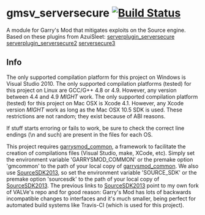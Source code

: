 # gmsv_serversecure [![Build Status](https://travis-ci.org/danielga/gmsv_serversecure.svg?branch=master)](https://travis-ci.org/danielga/gmsv_serversecure)

A module for Garry's Mod that mitigates exploits on the Source engine.
Based on these plugins from AzuiSleet:
[serverplugin_serversecure][1]
[serverplugin_serversecure2][2]
[serversecure3][3]

## Info

The only supported compilation platform for this project on Windows is Visual Studio 2010.
The only supported compilation platforms (tested) for this project on Linux are GCC/G\+\+ 4.8 or 4.9. However, any version between 4.4 and 4.9 *MIGHT* work.
The only supported compilation platform (tested) for this project on Mac OSX is Xcode 4.1. However, any Xcode version *MIGHT* work as long as the Mac OSX 10.5 SDK is used.
These restrictions are not random; they exist because of ABI reasons.

If stuff starts erroring or fails to work, be sure to check the correct line endings (\n and such) are present in the files for each OS.

This project requires [garrysmod_common][4], a framework to facilitate the creation of compilations files (Visual Studio, make, XCode, etc). Simply set the environment variable 'GARRYSMOD\_COMMON' or the premake option 'gmcommon' to the path of your local copy of [garrysmod_common][4]. We also use [SourceSDK2013][5], so set the environment variable 'SOURCE_SDK' or the premake option 'sourcesdk' to the path of your local copy of [SourceSDK2013][5]. The previous links to [SourceSDK2013][5] point to my own fork of VALVe's repo and for good reason: Garry's Mod has lots of backwards incompatible changes to interfaces and it's much smaller, being perfect for automated build systems like Travis-CI (which is used for this project).


  [1]: http://gmodmodules.googlecode.com/svn/trunk/serverplugin_serversecure
  [2]: http://gmodmodules.googlecode.com/svn/trunk/serverplugin_serversecure2
  [3]: http://gmodmodules.googlecode.com/svn/trunk/serversecure3
  [4]: https://github.com/danielga/garrysmod_common
  [5]: https://github.com/danielga/sourcesdk-minimal
